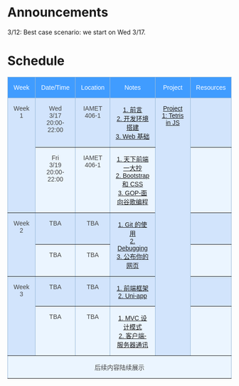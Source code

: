 # Announcements
3/12: Best case scenario: we start on Wed 3/17.


# Schedule

<style type="text/css">
.tg  {border-collapse:collapse;border-color:#9ABAD9;border-spacing:0;}
.tg td{background-color:#EBF5FF;border-color:#9ABAD9;border-style:solid;border-width:1px;color:#444;
  font-family:Arial, sans-serif;font-size:14px;overflow:hidden;padding:15px 12px;word-break:normal;}
.tg th{background-color:#409cff;border-color:#9ABAD9;border-style:solid;border-width:1px;color:#fff;
  font-family:Arial, sans-serif;font-size:14px;font-weight:normal;overflow:hidden;padding:15px 12px;word-break:normal;}
.tg .tg-c3ow{border-color:inherit;text-align:center;vertical-align:top}
.tg .tg-svo0{background-color:#D2E4FC;border-color:inherit;text-align:center;vertical-align:top}
</style>
<table class="tg">
<thead>
  <tr>
    <th class="tg-c3ow">Week</th>
    <th class="tg-c3ow">Date/Time</th>
    <th class="tg-c3ow">Location</th>
    <th class="tg-c3ow">Notes</th>
    <th class="tg-c3ow">Project</th>
    <th class="tg-c3ow">Resources</th>
  </tr>
</thead>
<tbody>
  <tr>
    <td class="tg-svo0" rowspan="2">Week 1</td>
    <td class="tg-svo0">Wed <br>3/17<br>20:00-22:00</td>
    <td class="tg-svo0">IAMET<br>406-1</td>
    <td class="tg-svo0">
      <a href="../introduction">1. 前言 </a>
      <br>
      <a href="../dev-setup">2. 开发环境搭建 </a>
      <br>
      <a href="../web-basics">3. Web 基础</a>
    </td>
    <td class="tg-svo0" rowspan="6"> <a href="../tetris">Project 1: Tetris in JS</a></td>
    <td class="tg-svo0"></td>
  </tr>
  <tr>
    <td class="tg-c3ow">Fri<br>3/19<br>20:00-22:00</td>
    <td class="tg-c3ow">IAMET<br>406-1</td>
    <td class="tg-c3ow">
      <a href="../copying-a-website">1. 天下前端一大抄 </a>
      <br>
      <a href="../styles">2. Bootstrap 和 CSS </a>
      <br>
      <a href="../GOP">3. GOP-面向谷歌编程 </a>
      <br>
      <!-- <a href="../tetris">4. Tetris in JS </a> -->
    </td>
    <td class="tg-c3ow"></td>
  </tr>
  <tr>
    <td class="tg-svo0" rowspan="2">Week 2</td>
    <td class="tg-svo0">TBA</td>
    <td class="tg-svo0">TBA</td>
    <td class="tg-svo0" rowspan="2">
      <a href="../git">1. Git 的使用</a>
      <br>
      <a href="../debugging">2. Debugging </a>
      <br>
      <a href="../gh-hosting">3. 公布你的网页</a>
      <br>
    </td>
    <td class="tg-svo0"></td>
  </tr>
  <tr>
    <td class="tg-c3ow">TBA</td>
    <td class="tg-c3ow">TBA</td>
    <td class="tg-c3ow"></td>
  </tr>
  <tr>
    <td class="tg-svo0" rowspan="2">Week 3</td>
    <td class="tg-svo0">TBA</td>
    <td class="tg-svo0">TBA</td>
    <td class="tg-svo0">
      <a href="../frontend-frameworks">1. 前端框架</a>
      <br>
      <a href="../uni-app">2. Uni-app </a>
      <br>
    </td>
    <td class="tg-svo0"></td>
  </tr>
  <tr>
    <td class="tg-c3ow">TBA</td>
    <td class="tg-c3ow">TBA</td>
    <td class="tg-c3ow">
      <a href="../mvc">1. MVC 设计模式</a>
      <br>
      <a href="../client-server">2. 客户端-服务器通讯</a>
      <br>
    </td>
    <td class="tg-c3ow"></td>
  </tr>

<tr><td class="tg-c3ow" colspan="6">后续内容陆续展示</td></tr>
<!--
  <tr>
    <td class="tg-svo0" rowspan="2">Week 4</td>
    <td class="tg-svo0">TBA</td>
    <td class="tg-svo0">TBA</td>
    <td class="tg-svo0"></td>
    <td class="tg-svo0"></td>
    <td class="tg-svo0"></td>
  </tr>
  <tr>
    <td class="tg-c3ow">TBA</td>
    <td class="tg-c3ow">TBA</td>
    <td class="tg-c3ow"></td>
    <td class="tg-c3ow"></td>
    <td class="tg-c3ow"></td>
  </tr>
  <tr>
    <td class="tg-svo0" rowspan="2">Week 5</td>
    <td class="tg-svo0">TBA</td>
    <td class="tg-svo0">TBA</td>
    <td class="tg-svo0"></td>
    <td class="tg-svo0"></td>
    <td class="tg-svo0"></td>
  </tr>
  <tr>
    <td class="tg-c3ow">TBA</td>
    <td class="tg-c3ow">TBA</td>
    <td class="tg-c3ow"></td>
    <td class="tg-c3ow"></td>
    <td class="tg-c3ow"></td>
  </tr>
   <tr>
    <td class="tg-svo0" rowspan="2">Week 5</td>
    <td class="tg-svo0">Placeholder</td>
    <td class="tg-svo0">Placeholder</td>
    <td class="tg-svo0">Placeholder</td>
    <td class="tg-svo0">Placeholder</td>
    <td class="tg-svo0">Placeholder</td>
  </tr>
  <tr>
    <td class="tg-c3ow">Placeholder</td>
    <td class="tg-c3ow">Placeholder</td>
    <td class="tg-c3ow">Placeholder</td>
    <td class="tg-c3ow">Placeholder</td>
    <td class="tg-c3ow">Placeholder</td>
  </tr>
  <tr>
    <td class="tg-svo0" rowspan="2">Week 5</td>
    <td class="tg-svo0">Placeholder</td>
    <td class="tg-svo0">Placeholder</td>
    <td class="tg-svo0">Placeholder</td>
    <td class="tg-svo0">Placeholder</td>
    <td class="tg-svo0">Placeholder</td>
  </tr>
  <tr>
    <td class="tg-c3ow">Placeholder</td>
    <td class="tg-c3ow">Placeholder</td>
    <td class="tg-c3ow">Placeholder</td>
    <td class="tg-c3ow">Placeholder</td>
    <td class="tg-c3ow">Placeholder</td>
  </tr>
  <tr>
    <td class="tg-svo0" rowspan="2">Week 5</td>
    <td class="tg-svo0">Placeholder</td>
    <td class="tg-svo0">Placeholder</td>
    <td class="tg-svo0">Placeholder</td>
    <td class="tg-svo0">Placeholder</td>
    <td class="tg-svo0">Placeholder</td>
  </tr>
  <tr>
    <td class="tg-c3ow">Placeholder</td>
    <td class="tg-c3ow">Placeholder</td>
    <td class="tg-c3ow">Placeholder</td>
    <td class="tg-c3ow">Placeholder</td>
    <td class="tg-c3ow">Placeholder</td>
  </tr>
  <tr>
    <td class="tg-svo0" rowspan="2">Week 5</td>
    <td class="tg-svo0">Placeholder</td>
    <td class="tg-svo0">Placeholder</td>
    <td class="tg-svo0">Placeholder</td>
    <td class="tg-svo0">Placeholder</td>
    <td class="tg-svo0">Placeholder</td>
  </tr>
  <tr>
    <td class="tg-c3ow">Placeholder</td>
    <td class="tg-c3ow">Placeholder</td>
    <td class="tg-c3ow">Placeholder</td>
    <td class="tg-c3ow">Placeholder</td>
    <td class="tg-c3ow">Placeholder</td>
  </tr>
  <tr>
    <td class="tg-svo0" rowspan="2">Week 5</td>
    <td class="tg-svo0">Placeholder</td>
    <td class="tg-svo0">Placeholder</td>
    <td class="tg-svo0">Placeholder</td>
    <td class="tg-svo0">Placeholder</td>
    <td class="tg-svo0">Placeholder</td>
  </tr>
  <tr>
    <td class="tg-c3ow">Placeholder</td>
    <td class="tg-c3ow">Placeholder</td>
    <td class="tg-c3ow">Placeholder</td>
    <td class="tg-c3ow">Placeholder</td>
    <td class="tg-c3ow">Placeholder</td>
  </tr>
  <tr>
    <td class="tg-svo0" rowspan="2">Week 5</td>
    <td class="tg-svo0">Placeholder</td>
    <td class="tg-svo0">Placeholder</td>
    <td class="tg-svo0">Placeholder</td>
    <td class="tg-svo0">Placeholder</td>
    <td class="tg-svo0">Placeholder</td>
  </tr>
  <tr>
    <td class="tg-c3ow">Placeholder</td>
    <td class="tg-c3ow">Placeholder</td>
    <td class="tg-c3ow">Placeholder</td>
    <td class="tg-c3ow">Placeholder</td>
    <td class="tg-c3ow">Placeholder</td>
  </tr>
  <tr>
    <td class="tg-svo0" rowspan="2">Week 5</td>
    <td class="tg-svo0">Placeholder</td>
    <td class="tg-svo0">Placeholder</td>
    <td class="tg-svo0">Placeholder</td>
    <td class="tg-svo0">Placeholder</td>
    <td class="tg-svo0">Placeholder</td>
  </tr>
  <tr>
    <td class="tg-c3ow">Placeholder</td>
    <td class="tg-c3ow">Placeholder</td>
    <td class="tg-c3ow">Placeholder</td>
    <td class="tg-c3ow">Placeholder</td>
    <td class="tg-c3ow">Placeholder</td>
  </tr>
  <tr>
    <td class="tg-svo0" rowspan="2">Week 5</td>
    <td class="tg-svo0">Placeholder</td>
    <td class="tg-svo0">Placeholder</td>
    <td class="tg-svo0">Placeholder</td>
    <td class="tg-svo0">Placeholder</td>
    <td class="tg-svo0">Placeholder</td>
  </tr>
  <tr>
    <td class="tg-c3ow">Placeholder</td>
    <td class="tg-c3ow">Placeholder</td>
    <td class="tg-c3ow">Placeholder</td>
    <td class="tg-c3ow">Placeholder</td>
    <td class="tg-c3ow">Placeholder</td>
  </tr>
  <tr>
    <td class="tg-svo0" rowspan="2">Week 5</td>
    <td class="tg-svo0">Placeholder</td>
    <td class="tg-svo0">Placeholder</td>
    <td class="tg-svo0">Placeholder</td>
    <td class="tg-svo0">Placeholder</td>
    <td class="tg-svo0">Placeholder</td>
  </tr>
  <tr>
    <td class="tg-c3ow">Placeholder</td>
    <td class="tg-c3ow">Placeholder</td>
    <td class="tg-c3ow">Placeholder</td>
    <td class="tg-c3ow">Placeholder</td>
    <td class="tg-c3ow">Placeholder</td>
  </tr> -->
</tbody>
</table>
